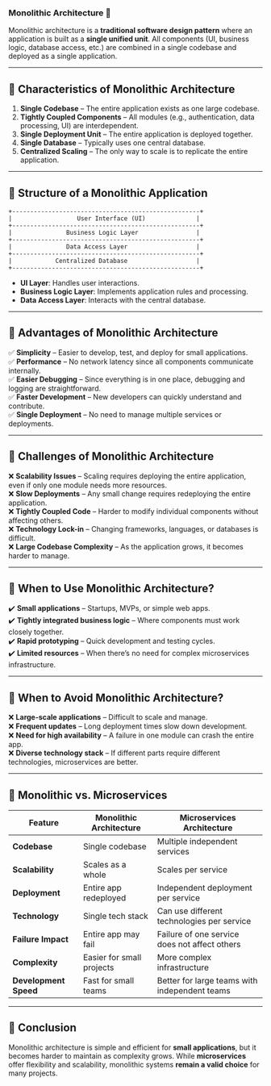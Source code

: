 ### **Monolithic Architecture** 🏢  

Monolithic architecture is a **traditional software design pattern** where an application is built as a **single unified unit**. All components (UI, business logic, database access, etc.) are combined in a single codebase and deployed as a single application.  

---

## **🔹 Characteristics of Monolithic Architecture**
1. **Single Codebase** – The entire application exists as one large codebase.  
2. **Tightly Coupled Components** – All modules (e.g., authentication, data processing, UI) are interdependent.  
3. **Single Deployment Unit** – The entire application is deployed together.  
4. **Single Database** – Typically uses one central database.  
5. **Centralized Scaling** – The only way to scale is to replicate the entire application.  

---

## **🔹 Structure of a Monolithic Application**
```
+----------------------------------------------------+
|                  User Interface (UI)              |
+----------------------------------------------------+
|               Business Logic Layer                |
+----------------------------------------------------+
|               Data Access Layer                   |
+----------------------------------------------------+
|            Centralized Database                   |
+----------------------------------------------------+
```
- **UI Layer**: Handles user interactions.  
- **Business Logic Layer**: Implements application rules and processing.  
- **Data Access Layer**: Interacts with the central database.  

---

## **🔹 Advantages of Monolithic Architecture**
✅ **Simplicity** – Easier to develop, test, and deploy for small applications.  
✅ **Performance** – No network latency since all components communicate internally.  
✅ **Easier Debugging** – Since everything is in one place, debugging and logging are straightforward.  
✅ **Faster Development** – New developers can quickly understand and contribute.  
✅ **Single Deployment** – No need to manage multiple services or deployments.  

---

## **🔹 Challenges of Monolithic Architecture**
❌ **Scalability Issues** – Scaling requires deploying the entire application, even if only one module needs more resources.  
❌ **Slow Deployments** – Any small change requires redeploying the entire application.  
❌ **Tightly Coupled Code** – Harder to modify individual components without affecting others.  
❌ **Technology Lock-in** – Changing frameworks, languages, or databases is difficult.  
❌ **Large Codebase Complexity** – As the application grows, it becomes harder to manage.  

---

## **🔹 When to Use Monolithic Architecture?**
✔️ **Small applications** – Startups, MVPs, or simple web apps.  
✔️ **Tightly integrated business logic** – Where components must work closely together.  
✔️ **Rapid prototyping** – Quick development and testing cycles.  
✔️ **Limited resources** – When there’s no need for complex microservices infrastructure.  

---

## **🔹 When to Avoid Monolithic Architecture?**
❌ **Large-scale applications** – Difficult to scale and manage.  
❌ **Frequent updates** – Long deployment times slow down development.  
❌ **Need for high availability** – A failure in one module can crash the entire app.  
❌ **Diverse technology stack** – If different parts require different technologies, microservices are better.  

---

## **🔹 Monolithic vs. Microservices**
| Feature | Monolithic Architecture | Microservices Architecture |
|---------|-------------------------|----------------------------|
| **Codebase** | Single codebase | Multiple independent services |
| **Scalability** | Scales as a whole | Scales per service |
| **Deployment** | Entire app redeployed | Independent deployment per service |
| **Technology** | Single tech stack | Can use different technologies per service |
| **Failure Impact** | Entire app may fail | Failure of one service does not affect others |
| **Complexity** | Easier for small projects | More complex infrastructure |
| **Development Speed** | Fast for small teams | Better for large teams with independent teams |

---

## **🔹 Conclusion**
Monolithic architecture is simple and efficient for **small applications**, but it becomes harder to maintain as complexity grows. While **microservices** offer flexibility and scalability, monolithic systems **remain a valid choice** for many projects.  
